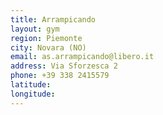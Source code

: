 ```yaml
---
title: Arrampicando
layout: gym
region: Piemonte
city: Novara (NO)
email: as.arrampicando@libero.it
address: Via Sforzesca 2
phone: +39 338 2415579
latitude: 
longitude: 
---
```


